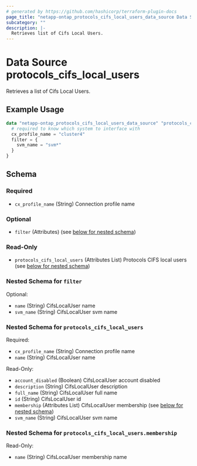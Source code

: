 ```yaml
---
# generated by https://github.com/hashicorp/terraform-plugin-docs
page_title: "netapp-ontap_protocols_cifs_local_users_data_source Data Source - terraform-provider-netapp-ontap"
subcategory: ""
description: |-
  Retrieves list of Cifs Local Users.
---
```


# Data Source protocols_cifs_local_users

Retrieves a list of Cifs Local Users.

## Example Usage
```terraform
data "netapp-ontap_protocols_cifs_local_users_data_source" "protocols_cifs_local_users" {
  # required to know which system to interface with
  cx_profile_name = "cluster4"
  filter = {
    svm_name = "svm*"
  }
}
```

<!-- schema generated by tfplugindocs -->
## Schema

### Required

- `cx_profile_name` (String) Connection profile name

### Optional

- `filter` (Attributes) (see [below for nested schema](#nestedatt--filter))

### Read-Only

- `protocols_cifs_local_users` (Attributes List) Protocols CIFS local users (see [below for nested schema](#nestedatt--protocols_cifs_local_users))

<a id="nestedatt--filter"></a>
### Nested Schema for `filter`

Optional:

- `name` (String) CifsLocalUser name
- `svm_name` (String) CifsLocalUser svm name


<a id="nestedatt--protocols_cifs_local_users"></a>
### Nested Schema for `protocols_cifs_local_users`

Required:

- `cx_profile_name` (String) Connection profile name
- `name` (String) CifsLocalUser name

Read-Only:

- `account_disabled` (Boolean) CifsLocalUser account disabled
- `description` (String) CifsLocalUser description
- `full_name` (String) CifsLocalUser full name
- `id` (String) CifsLocalUser id
- `membership` (Attributes List) CifsLocalUser membership (see [below for nested schema](#nestedatt--protocols_cifs_local_users--membership))
- `svm_name` (String) CifsLocalUser svm name

<a id="nestedatt--protocols_cifs_local_users--membership"></a>
### Nested Schema for `protocols_cifs_local_users.membership`

Read-Only:

- `name` (String) CifsLocalUser membership name


